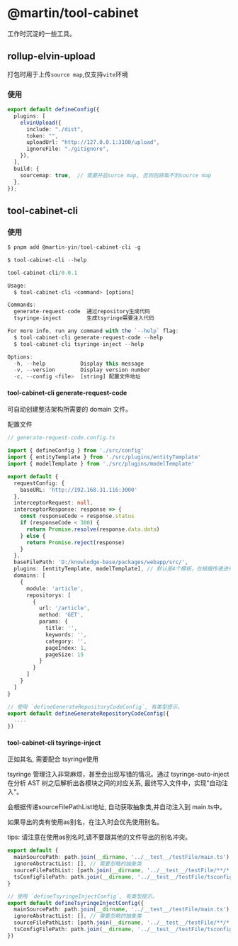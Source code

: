 
# @martin/tool-cabinet

工作时沉淀的一些工具。

## rollup-elvin-upload

打包时用于上传`source map`,仅支持`vite`环境

### 使用 
```typescript
export default defineConfig({
  plugins: [
    elvinUpload({
      include: "./dist",
      token: "",
      uploadUrl: "http://127.0.0.1:3100/upload",
      ignoreFile: "./gitignore",
    }),
  ],
  build: {
    sourcemap: true,  // 需要开启surce map, 否则则获取不到source map
  },
});
```

## tool-cabinet-cli 

### 使用

```typescript
$ pnpm add @martin-yin/tool-cabinet-cli -g

$ tool-cabinet-cli --help

tool-cabinet-cli/0.0.1

Usage:
  $ tool-cabinet-cli <command> [options]

Commands:
  generate-request-code  通过repository生成代码
  tsyringe-inject        生成tsyringe需要注入代码

For more info, run any command with the `--help` flag:
  $ tool-cabinet-cli generate-request-code --help
  $ tool-cabinet-cli tsyringe-inject --help

Options:
  -h, --help           Display this message
  -v, --version        Display version number
  -c, --config <file>  [string] 配置文件地址

```


#### tool-cabinet-cli generate-request-code 

可自动创建整洁架构所需要的 domain 文件。

配置文件

```typescript
// generate-request-code.config.ts

import { defineConfig } from './src/config'
import { entityTemplate } from './src/plugins/entityTemplate'
import { modelTemplate } from './src/plugins/modelTemplate'

export default {
  requestConfig: {
    baseURL: 'http://192.168.31.116:3000'
  },
  interceptorRequest: null,
  interceptorResponse: response => {
    const responseCode = response.status
    if (responseCode < 300) {
      return Promise.resolve(response.data.data)
    } else {
      return Promise.reject(response)
    }
  },
  baseFilePath: 'D:/knowledge-base/packages/webapp/src/',
  plugins: [entityTemplate, modelTemplate], // 默认是4个模板，在根据传递进来的模板判断差集
  domains: [
    {
      module: 'article',
      repositorys: [
        {
          url: '/article',
          method: 'GET',
          params: {
            title: '',
            keywords: '',
            category: '',
            pageIndex: 1,
            pageSize: 15
          }
        }
      ]
    }
  ]
}

// 使用 `defineGenerateRepositoryCodeConfig`, 有类型提示。
export default defineGenerateRepositoryCodeConfig({
  ....
})
```


#### tool-cabinet-cli tsyringe-inject

正如其名, 需要配合 tsyringe使用

tsyringe 管理注入非常麻烦，甚至会出现写错的情况。通过 tsyringe-auto-inject 在分析 AST 树之后解析出各模块之间的对应关系, 最终写入文件中，实现"自动注入"。


会根据传递sourceFilePathList地址, 自动获取抽象类,并自动注入到 main.ts中。

如果导出的类有使用as别名，在注入时会优先使用别名。

tips: 请注意在使用as别名时,请不要跟其他的文件导出的别名冲突。

```typescript
export default {
  mainSourcePath: path.join(__dirname, '../__test__/testFile/main.ts'), // 主文件
  ignoreAbstractList: [], // 需要忽略的抽象类
  sourceFilePathList: [path.join(__dirname, '../__test__/testFile/**/*.ts')], // 要被注入的class
  tsConfigFilePath: path.join(__dirname, '../__test__/testFile/tsconfig.json') // tsconfig 位置
}

// 使用 `defineTsyringeInjectConfig`, 有类型提示。
export default defineTsyringeInjectConfig({
  mainSourcePath: path.join(__dirname, '../__test__/testFile/main.ts'), // 主文件
  ignoreAbstractList: [], // 需要忽略的抽象类
  sourceFilePathList: [path.join(__dirname, '../__test__/testFile/**/*.ts')], // 要被注入的class
  tsConfigFilePath: path.join(__dirname, '../__test__/testFile/tsconfig.json') // tsconfig 位置
})

```